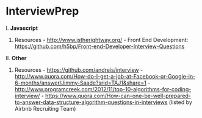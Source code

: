 # InterviewPrep

I. **Javascript**
  1. Resources
    - http://www.jstherightway.org/
    - Front End Development: https://github.com/h5bp/Front-end-Developer-Interview-Questions
   

II. **Other**
  1. Resources
    - https://github.com/andreis/interview
    - http://www.quora.com/How-do-I-get-a-job-at-Facebook-or-Google-in-6-months/answer/Jimmy-Saade?srid=TAJ1&share=1
    - http://www.programcreek.com/2012/11/top-10-algorithms-for-coding-interview/
    - https://www.quora.com/How-can-one-be-well-prepared-to-answer-data-structure-algorithm-questions-in-interviews (listed by    Airbnb Recruiting Team)
